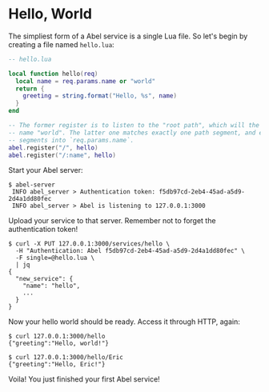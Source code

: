 # Hello, World

The simpliest form of a Abel service is a single Lua file. So let's begin by creating a file named `hello.lua`:

```lua
-- hello.lua

local function hello(req)
  local name = req.params.name or "world"
  return {
    greeting = string.format("Hello, %s", name)
  }
end

-- The former register is to listen to the "root path", which will the default
-- name "world". The latter one matches exactly one path segment, and extracts that
-- segments into `req.params.name`.
abel.register("/", hello)
abel.register("/:name", hello)
```

Start your Abel server:

```console
$ abel-server
 INFO abel_server > Authentication token: f5db97cd-2eb4-45ad-a5d9-2d4a1dd80fec
 INFO abel_server > Abel is listening to 127.0.0.1:3000
```

Upload your service to that server. Remember not to forget the authentication token!

```console
$ curl -X PUT 127.0.0.1:3000/services/hello \
  -H "Authentication: Abel f5db97cd-2eb4-45ad-a5d9-2d4a1dd80fec" \
  -F single=@hello.lua \
  | jq
{
  "new_service": {
    "name": "hello",
    ...
  }
}
```

Now your hello world should be ready. Access it through HTTP, again:

```console
$ curl 127.0.0.1:3000/hello
{"greeting":"Hello, world!"}

$ curl 127.0.0.1:3000/hello/Eric
{"greeting":"Hello, Eric!"}
```

Voila! You just finished your first Abel service!
